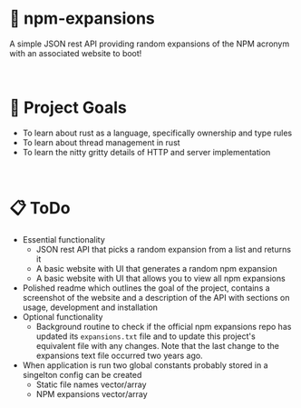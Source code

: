 # 💬 npm-expansions
A simple JSON rest API providing random expansions of the NPM acronym with an associated website to boot!

<br>

# 🧭 Project Goals
- To learn about rust as a language, specifically ownership and type rules
- To learn about thread management in rust
- To learn the nitty gritty details of HTTP and server implementation

<br>

# 📋 ToDo
- Essential functionality
    - JSON rest API that picks a random expansion from a list and returns it
    - A basic website with UI that generates a random npm expansion
    - A basic website with UI that allows you to view all npm expansions
- Polished readme which outlines the goal of the project, contains a screenshot of the website and a description of the API with sections on usage, development and installation
- Optional functionality
    - Background routine to check if the official npm expansions repo has updated its `expansions.txt` file and to update this project's equivalent file with any changes. Note that the last change to the expansions text file occurred two years ago.
- When application is run two global constants probably stored in a singelton config can be created
    - Static file names vector/array
    - NPM expansions vector/array